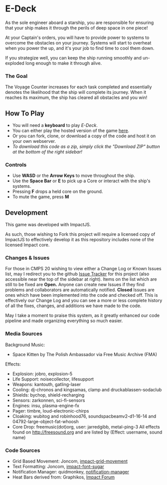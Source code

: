 # E-Deck #
As the sole engineer aboard a starship, you are responsible for ensuring that your ship makes it through the perils of deep space in one piece!

At your Captain's orders, you will have to provide power to systems to overcome the obstacles on your journey. Systems will start to overheat when you power the up, and it's your job to find time to cool them down.

If you strategize well, you can keep the ship running smoothly and un-exploded long enough to make it through alive.

### The Goal ###
The Voyage Counter increases for each task completed and essentially denotes the likelihood that the ship will complete its journey. When it reaches its maximum, the ship has cleared all obstacles and you win!

## How To Play ##
- You will need a **keyboard** to play *E-Deck*.
- You can either play the hosted version of the game [here](http://people.ucsc.edu/~kmccotte/edeck/).
- Or you can fork, clone, or download a copy of the code and host it on your own webserver.
- *To download this code as a zip, simply click the "Download ZIP" button at the bottom of the right sidebar!*

### Controls ###
- Use **WASD** or the **Arrow Keys** to move throughout the ship.
- Use the **Space Bar** or **E** to pick up a Core or interact with the ship's systems.
- Pressing **F** drops a held core on the ground.
- To mute the game, press **M**

## Development ##
This game was developed with ImpactJS.

As such, those wishing to Fork this project will require a licensed copy of ImpactJS to effectively develop it as this repository includes none of the licensed Impact core.

### Changes & Issues ###
For those in CMPS 20 wishing to view either a Change Log or Known Issues list, may I redirect you to the github [Issue Tracker](https://github.com/lazrcat0/E-Deck/issues?state=open) for this project (also accessible near the top of the sidebar at right). Items on the list which are still to be fixed are **Open.** Anyone can create new Issues if they find problems and collaborators are automatically notified. **Closed** Issues are ones which have been implemented into the code and checked off. This is effectively our Change Log and you can see a more or less complete history of all the fixes, changes, and additions we have made to the code.

May I take a moment to praise this system, as it greatly enhanced our code pipeline and made organizing everything so much easier.

### Media Sources ###
Background Music: 
- Space Kitten by The Polish Ambassador via Free Music Archive (FMA)

Effects: 
- Explosion: jobro, explosion-5
- Life Support: noisecollector, lifesupport
- Weapons: kantouth, gatling-laser
- Cooling: dj-chronos and kingsamas, clamp and druckablassen-sodaclub
- Shields: bychop, shield-recharging
- Sensors: zarkonnen, sci-fi-sensors
- Engines: insu, plasma-engine-fx
- Pager: timbre, loud-electronic-chirps
- Cloaking: wubitog and robinhood76, soundspacbeamv2-d1-16-14 and 04792-large-object-fat-whoosh
- Core Drop: freemusic(dot)org, user: jarredgibb, metal-ping-3
All effects found on http://freesound.org and are listed by (Effect: username, sound name)

### Code Sources ###
- Grid Based Movement: Joncom, [impact-grid-movement](https://github.com/Joncom/impact-grid-movement)
- Text Formatting: Joncom, [impact-font-sugar](https://github.com/Joncom/impact-font-sugar)
- Notification Manager: quidmonkey, [notification-manager](https://github.com/quidmonkey/NotificationManager-Plugin)
- Heat Bars derived from: Graphikos, [Impact Forum](http://impactjs.com/forums/help/how-to-place-mini-health-bars-on-enemies-level-editor-confusion) 
